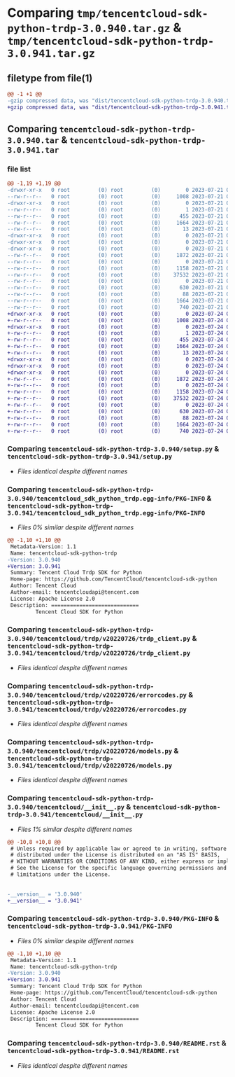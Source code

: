 # Comparing `tmp/tencentcloud-sdk-python-trdp-3.0.940.tar.gz` & `tmp/tencentcloud-sdk-python-trdp-3.0.941.tar.gz`

## filetype from file(1)

```diff
@@ -1 +1 @@
-gzip compressed data, was "dist/tencentcloud-sdk-python-trdp-3.0.940.tar", last modified: Fri Jul 21 00:52:26 2023, max compression
+gzip compressed data, was "dist/tencentcloud-sdk-python-trdp-3.0.941.tar", last modified: Mon Jul 24 00:46:52 2023, max compression
```

## Comparing `tencentcloud-sdk-python-trdp-3.0.940.tar` & `tencentcloud-sdk-python-trdp-3.0.941.tar`

### file list

```diff
@@ -1,19 +1,19 @@
-drwxr-xr-x   0 root         (0) root         (0)        0 2023-07-21 00:52:26.000000 tencentcloud-sdk-python-trdp-3.0.940/
--rw-r--r--   0 root         (0) root         (0)     1008 2023-07-21 00:52:26.000000 tencentcloud-sdk-python-trdp-3.0.940/setup.py
-drwxr-xr-x   0 root         (0) root         (0)        0 2023-07-21 00:52:26.000000 tencentcloud-sdk-python-trdp-3.0.940/tencentcloud_sdk_python_trdp.egg-info/
--rw-r--r--   0 root         (0) root         (0)        1 2023-07-21 00:52:26.000000 tencentcloud-sdk-python-trdp-3.0.940/tencentcloud_sdk_python_trdp.egg-info/dependency_links.txt
--rw-r--r--   0 root         (0) root         (0)      455 2023-07-21 00:52:26.000000 tencentcloud-sdk-python-trdp-3.0.940/tencentcloud_sdk_python_trdp.egg-info/SOURCES.txt
--rw-r--r--   0 root         (0) root         (0)     1664 2023-07-21 00:52:26.000000 tencentcloud-sdk-python-trdp-3.0.940/tencentcloud_sdk_python_trdp.egg-info/PKG-INFO
--rw-r--r--   0 root         (0) root         (0)       13 2023-07-21 00:52:26.000000 tencentcloud-sdk-python-trdp-3.0.940/tencentcloud_sdk_python_trdp.egg-info/top_level.txt
-drwxr-xr-x   0 root         (0) root         (0)        0 2023-07-21 00:52:26.000000 tencentcloud-sdk-python-trdp-3.0.940/tencentcloud/
-drwxr-xr-x   0 root         (0) root         (0)        0 2023-07-21 00:52:26.000000 tencentcloud-sdk-python-trdp-3.0.940/tencentcloud/trdp/
-drwxr-xr-x   0 root         (0) root         (0)        0 2023-07-21 00:52:26.000000 tencentcloud-sdk-python-trdp-3.0.940/tencentcloud/trdp/v20220726/
--rw-r--r--   0 root         (0) root         (0)     1872 2023-07-21 00:52:26.000000 tencentcloud-sdk-python-trdp-3.0.940/tencentcloud/trdp/v20220726/trdp_client.py
--rw-r--r--   0 root         (0) root         (0)        0 2023-07-21 00:52:26.000000 tencentcloud-sdk-python-trdp-3.0.940/tencentcloud/trdp/v20220726/__init__.py
--rw-r--r--   0 root         (0) root         (0)     1158 2023-07-21 00:52:26.000000 tencentcloud-sdk-python-trdp-3.0.940/tencentcloud/trdp/v20220726/errorcodes.py
--rw-r--r--   0 root         (0) root         (0)    37532 2023-07-21 00:52:26.000000 tencentcloud-sdk-python-trdp-3.0.940/tencentcloud/trdp/v20220726/models.py
--rw-r--r--   0 root         (0) root         (0)        0 2023-07-21 00:52:26.000000 tencentcloud-sdk-python-trdp-3.0.940/tencentcloud/trdp/__init__.py
--rw-r--r--   0 root         (0) root         (0)      630 2023-07-21 00:52:26.000000 tencentcloud-sdk-python-trdp-3.0.940/tencentcloud/__init__.py
--rw-r--r--   0 root         (0) root         (0)       88 2023-07-21 00:52:26.000000 tencentcloud-sdk-python-trdp-3.0.940/setup.cfg
--rw-r--r--   0 root         (0) root         (0)     1664 2023-07-21 00:52:26.000000 tencentcloud-sdk-python-trdp-3.0.940/PKG-INFO
--rw-r--r--   0 root         (0) root         (0)      740 2023-07-21 00:52:26.000000 tencentcloud-sdk-python-trdp-3.0.940/README.rst
+drwxr-xr-x   0 root         (0) root         (0)        0 2023-07-24 00:46:52.000000 tencentcloud-sdk-python-trdp-3.0.941/
+-rw-r--r--   0 root         (0) root         (0)     1008 2023-07-24 00:46:52.000000 tencentcloud-sdk-python-trdp-3.0.941/setup.py
+drwxr-xr-x   0 root         (0) root         (0)        0 2023-07-24 00:46:52.000000 tencentcloud-sdk-python-trdp-3.0.941/tencentcloud_sdk_python_trdp.egg-info/
+-rw-r--r--   0 root         (0) root         (0)        1 2023-07-24 00:46:52.000000 tencentcloud-sdk-python-trdp-3.0.941/tencentcloud_sdk_python_trdp.egg-info/dependency_links.txt
+-rw-r--r--   0 root         (0) root         (0)      455 2023-07-24 00:46:52.000000 tencentcloud-sdk-python-trdp-3.0.941/tencentcloud_sdk_python_trdp.egg-info/SOURCES.txt
+-rw-r--r--   0 root         (0) root         (0)     1664 2023-07-24 00:46:52.000000 tencentcloud-sdk-python-trdp-3.0.941/tencentcloud_sdk_python_trdp.egg-info/PKG-INFO
+-rw-r--r--   0 root         (0) root         (0)       13 2023-07-24 00:46:52.000000 tencentcloud-sdk-python-trdp-3.0.941/tencentcloud_sdk_python_trdp.egg-info/top_level.txt
+drwxr-xr-x   0 root         (0) root         (0)        0 2023-07-24 00:46:52.000000 tencentcloud-sdk-python-trdp-3.0.941/tencentcloud/
+drwxr-xr-x   0 root         (0) root         (0)        0 2023-07-24 00:46:52.000000 tencentcloud-sdk-python-trdp-3.0.941/tencentcloud/trdp/
+drwxr-xr-x   0 root         (0) root         (0)        0 2023-07-24 00:46:52.000000 tencentcloud-sdk-python-trdp-3.0.941/tencentcloud/trdp/v20220726/
+-rw-r--r--   0 root         (0) root         (0)     1872 2023-07-24 00:46:52.000000 tencentcloud-sdk-python-trdp-3.0.941/tencentcloud/trdp/v20220726/trdp_client.py
+-rw-r--r--   0 root         (0) root         (0)        0 2023-07-24 00:46:52.000000 tencentcloud-sdk-python-trdp-3.0.941/tencentcloud/trdp/v20220726/__init__.py
+-rw-r--r--   0 root         (0) root         (0)     1158 2023-07-24 00:46:52.000000 tencentcloud-sdk-python-trdp-3.0.941/tencentcloud/trdp/v20220726/errorcodes.py
+-rw-r--r--   0 root         (0) root         (0)    37532 2023-07-24 00:46:52.000000 tencentcloud-sdk-python-trdp-3.0.941/tencentcloud/trdp/v20220726/models.py
+-rw-r--r--   0 root         (0) root         (0)        0 2023-07-24 00:46:52.000000 tencentcloud-sdk-python-trdp-3.0.941/tencentcloud/trdp/__init__.py
+-rw-r--r--   0 root         (0) root         (0)      630 2023-07-24 00:46:52.000000 tencentcloud-sdk-python-trdp-3.0.941/tencentcloud/__init__.py
+-rw-r--r--   0 root         (0) root         (0)       88 2023-07-24 00:46:52.000000 tencentcloud-sdk-python-trdp-3.0.941/setup.cfg
+-rw-r--r--   0 root         (0) root         (0)     1664 2023-07-24 00:46:52.000000 tencentcloud-sdk-python-trdp-3.0.941/PKG-INFO
+-rw-r--r--   0 root         (0) root         (0)      740 2023-07-24 00:46:52.000000 tencentcloud-sdk-python-trdp-3.0.941/README.rst
```

### Comparing `tencentcloud-sdk-python-trdp-3.0.940/setup.py` & `tencentcloud-sdk-python-trdp-3.0.941/setup.py`

 * *Files identical despite different names*

### Comparing `tencentcloud-sdk-python-trdp-3.0.940/tencentcloud_sdk_python_trdp.egg-info/PKG-INFO` & `tencentcloud-sdk-python-trdp-3.0.941/tencentcloud_sdk_python_trdp.egg-info/PKG-INFO`

 * *Files 0% similar despite different names*

```diff
@@ -1,10 +1,10 @@
 Metadata-Version: 1.1
 Name: tencentcloud-sdk-python-trdp
-Version: 3.0.940
+Version: 3.0.941
 Summary: Tencent Cloud Trdp SDK for Python
 Home-page: https://github.com/TencentCloud/tencentcloud-sdk-python
 Author: Tencent Cloud
 Author-email: tencentcloudapi@tencent.com
 License: Apache License 2.0
 Description: ============================
         Tencent Cloud SDK for Python
```

### Comparing `tencentcloud-sdk-python-trdp-3.0.940/tencentcloud/trdp/v20220726/trdp_client.py` & `tencentcloud-sdk-python-trdp-3.0.941/tencentcloud/trdp/v20220726/trdp_client.py`

 * *Files identical despite different names*

### Comparing `tencentcloud-sdk-python-trdp-3.0.940/tencentcloud/trdp/v20220726/errorcodes.py` & `tencentcloud-sdk-python-trdp-3.0.941/tencentcloud/trdp/v20220726/errorcodes.py`

 * *Files identical despite different names*

### Comparing `tencentcloud-sdk-python-trdp-3.0.940/tencentcloud/trdp/v20220726/models.py` & `tencentcloud-sdk-python-trdp-3.0.941/tencentcloud/trdp/v20220726/models.py`

 * *Files identical despite different names*

### Comparing `tencentcloud-sdk-python-trdp-3.0.940/tencentcloud/__init__.py` & `tencentcloud-sdk-python-trdp-3.0.941/tencentcloud/__init__.py`

 * *Files 1% similar despite different names*

```diff
@@ -10,8 +10,8 @@
 # Unless required by applicable law or agreed to in writing, software
 # distributed under the License is distributed on an "AS IS" BASIS,
 # WITHOUT WARRANTIES OR CONDITIONS OF ANY KIND, either express or implied.
 # See the License for the specific language governing permissions and
 # limitations under the License.
 
 
-__version__ = '3.0.940'
+__version__ = '3.0.941'
```

### Comparing `tencentcloud-sdk-python-trdp-3.0.940/PKG-INFO` & `tencentcloud-sdk-python-trdp-3.0.941/PKG-INFO`

 * *Files 0% similar despite different names*

```diff
@@ -1,10 +1,10 @@
 Metadata-Version: 1.1
 Name: tencentcloud-sdk-python-trdp
-Version: 3.0.940
+Version: 3.0.941
 Summary: Tencent Cloud Trdp SDK for Python
 Home-page: https://github.com/TencentCloud/tencentcloud-sdk-python
 Author: Tencent Cloud
 Author-email: tencentcloudapi@tencent.com
 License: Apache License 2.0
 Description: ============================
         Tencent Cloud SDK for Python
```

### Comparing `tencentcloud-sdk-python-trdp-3.0.940/README.rst` & `tencentcloud-sdk-python-trdp-3.0.941/README.rst`

 * *Files identical despite different names*

